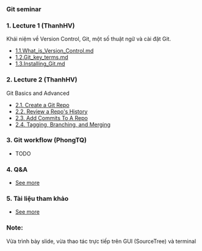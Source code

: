 ### Git seminar

### 1. Lecture 1 (ThanhHV)
Khái niệm về Version Control, Git, một số thuật ngữ và cài đặt Git.
- [1.1.What_is_Version_Control.md](/lecture1/1.What_is_Version_Control.md)
- [1.2.Git_key_terms.md](/lecture1/2.Git_key_terms.md)
- [1.3.Installing_Git.md](/lecture1/3.Installing_Git.md)

### 2. Lecture 2 (ThanhHV)
Git Basics and Advanced
- [2.1. Create a Git Repo](/lecture2/4.1.Create_a_Git_Repo.md)
- [2.2. Review a Repo's History](/lecture2/4.2.Review_a_Repo_History.md)
- [2.3. Add Commits To A Repo](/lecture2/4.3.Add_Commits_To_A_Repo.md)
- [2.4. Tagging, Branching, and Merging](/lecture2/4.4.Tagging_Branching_Merging.md)

### 3. Git workflow (PhongTQ)
- TODO

### 4. Q&A
- [See more](/Questions.md)

### 5. Tài liệu tham khảo
- [See more](/Tham_khao.md)

### Note:
Vừa trình bày slide, vừa thao tác trực tiếp trên GUI (SourceTree) và terminal